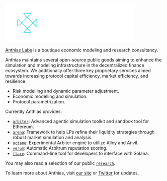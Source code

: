 <picture>
  <img alt="anthias logo" src="https://github.com/anthias-labs/.github/blob/main/logo.svg" width="auto" height="120">
</picture>

<a href="https://www.anthias.xy">Anthias Labs</a> is a boutique economic modeling and research consultancy.

Anthias maintains several open-source public goods aiming to enhance the simulation and modeling infrastructure in the decentralized finance ecosystem. 
We additionally offer three key proprietary services aimed towards increasing protocol capital efficiency, market efficiency, and resilience:
* Risk modelling and dynamic parameter adjustment.
* Economic modelling and simulation.
* Protocol parametrization.

Currently Anthias provides:
* [`arbiter`](https://github.com/anthias-labs/arbiter): Advanced agentic simulation toolkit and sandbox tool for Ethereum.
* [`arena`](https://github.com/anthias-labs/arena): Framework to help LPs refine their liquidity strategies through robust market simulation and analysis.
* [`octane`](https://github.com/anthias-labs/octane): Experimental Arbiter engine to utilize Alloy and Anvil.
* [`verum`](https://github.com/anthias-labs/Arbitrum-Verum): Automatic Arbitrum reputation scoring.
* [`flare`](https://github.com/anthias-labs/flare): Command-line tool for developers to interface with Solana.

You may also read a selection of our public [`research`](https://github.com/anthias-labs/research).


To learn more about Anthias, visit <a href="https://www.anthias.xyz">our site</a> or <a href="https://x.com/anthiasxyz">Twitter</a> for updates.

